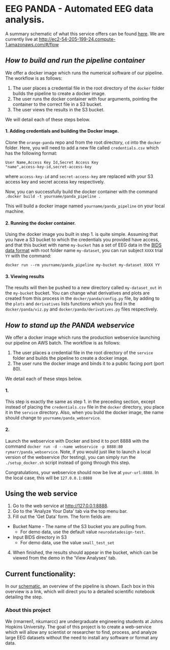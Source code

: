 # EEG PANDA - Automated EEG data analysis.
A summary schematic of what this service offers can be found [here](https://www.lucidchart.com/documents/view/ca99b646-c76a-42ef-8083-cacf3ada2c43).
We are currently live at http://ec2-54-205-199-24.compute-1.amazonaws.com/#/flow

##  *How to build and run the pipeline container*
We offer a docker image which runs the numerical software of our pipeline. The workflow is as follows:
1. The user places a credential file in the root directory of the `docker` folder builds the pipeline to create a docker image.
2. The user runs the docker container with four arguments, pointing the container to the correct file in a S3 bucket.
3. The user views the results in the S3 bucket.

We will detail each of these steps below.

#### 1. Adding credentials and building the Docker image.
Clone the `orange-panda` repo and from the root directory, `cd` into the `docker` folder. Here, you will need to add a new file called `credentials.csv` which has the following format:
```
User Name,Access Key Id,Secret Access Key
"name",access-key-id,secret-access-key
```
where `access-key-id` and `secret-access-key` are replaced with your S3 access key and secret access key respectively.

Now, you can successfully build the docker container with the command
`.docker build -t yourname/panda_pipeline .`

This will build a docker image named `yourname/panda_pipeline` on your local machine.

#### 2. Running the docker container.
Using the docker image you built in step 1. is quite simple. Assuming that you have a S3 bucket to which the credentials you provided have access, and that this bucket with name `my-bucket` has a set of EEG data in the [BIDS data format](https://github.com/NeuroDataDesign/orange-panda/blob/master/notes/pipeline/data_format.md) with root folder name `my-dataset`, you can run subject `XXXX` trial `YY` with the command:
```
docker run --rm yourname/panda_pipeline my-bucket my-dataset XXXX YY
```
#### 3. Viewing results
The results will then be pushed to a new directory called `my-dataset_out` in the `my-bucket` bucket.
You can change what derivatives and plots are created from this process in the `docker/panda/config.py` file, by adding to the `plots` and `derivatives` lists functions which you find in the `docker/panda/viz.py` and `docker/panda/derivatives.py` files respectively.

## *How to stand up the PANDA webservice*
We offer a docker image which runs the production webservice launching our pipeline on AWS batch. The workflow is as follows:
1. The user places a credential file in the root directory of the `service` folder and builds the pipeline to create a docker image.
2. The user runs the docker image and binds it to a public facing port (port 80).

We detail each of these steps below.

#### 1.
This step is exactly the same as step 1. in the preceding section, except instead of placing the `credentials.csv` file in the `docker` directory, you place it in the `service` directory. Also, when you build the docker image, the name should change to `yourname/panda_webservice`.

#### 2.
Launch the webservice with Docker and bind it to port 8888 with the command `docker run -d --name webservice -p 8888:80 rymarr/panda_webservice`. Note, if you would just like to launch a local version of the webservice (for testing), you can simply run the `./setup_docker.sh` script instead of going through this step.

Congratulations, your webservice should now be live at `your-url:8888`. In the local case, this will be `127.0.0.1:8888`

## Using the web service
1. Go to the web service at http://127.0.0.1:8888.
2. Go to the 'Analyze Your Data' tab via the top menu bar.
3. Fill out the 'Get Data' form. The form fields are:
  * Bucket Name - The name of the S3 bucket you are pulling from.
    * For demo data, use the default value `neurodatadesign-test`.
  * Input BIDS directory in S3
    * For demo data, use the value `small_test_set`
4. When finished, the results should appear in the bucket, which can be viewed from the demo in the 'View Analyses' tab.

## Current functionality:

In our [schematic](https://www.lucidchart.com/documents/view/ca99b646-c76a-42ef-8083-cacf3ada2c43), an overview of the pipeline is shown. Each box in this overview is a link, which will direct you to a detailed scientific notebook detailing the step.


### About this project
We (rmarren1, nkumarcc) are undergraduate engineering students at Johns Hopkins University.
The goal of this project is to create a web-service which will allow any scientist or researcher to find, process, and analyze large EEG datasets without the need to install any software or format any data.
